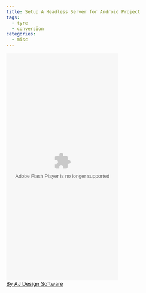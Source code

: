 ```yaml
---
title: Setup A Headless Server for Android Project
tags:
  - tyre
  - conversion
categories:
  - misc
---
```

<object width="300" height="605"><param name="movie" value="http://media.ajdesigner.com/fl/tire.swf"></param><embed src="http://media.ajdesigner.com/fl/tire.swf" type="application/x-shockwave-flash" width="300" height="605"></embed></object><br><a href="http://www.ajdesigner.com/index.htm">By AJ Design Software</a>
